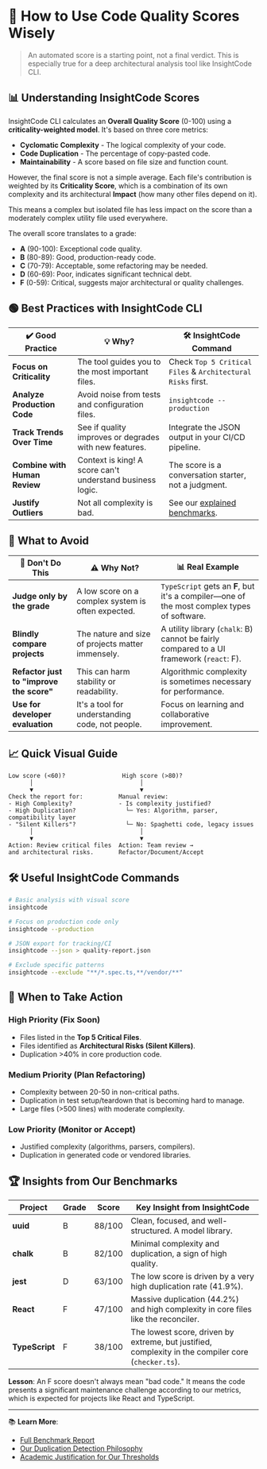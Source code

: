 # 🧭 How to Use Code Quality Scores Wisely

> An automated score is a starting point, not a final verdict. This is especially true for a deep architectural analysis tool like InsightCode CLI.

## 📊 Understanding InsightCode Scores

InsightCode CLI calculates an **Overall Quality Score** (0-100) using a **criticality-weighted model**. It's based on three core metrics:
- **Cyclomatic Complexity** - The logical complexity of your code.
- **Code Duplication** - The percentage of copy-pasted code.
- **Maintainability** - A score based on file size and function count.

However, the final score is not a simple average. Each file's contribution is weighted by its **Criticality Score**, which is a combination of its own complexity and its architectural **Impact** (how many other files depend on it).

This means a complex but isolated file has less impact on the score than a moderately complex utility file used everywhere.

The overall score translates to a grade:
- **A** (90-100): Exceptional code quality.
- **B** (80-89): Good, production-ready code.
- **C** (70-79): Acceptable, some refactoring may be needed.
- **D** (60-69): Poor, indicates significant technical debt.
- **F** (0-59): Critical, suggests major architectural or quality challenges.

## 🟢 Best Practices with InsightCode CLI

| ✔️ Good Practice | 💡 Why? | 🛠️ InsightCode Command |
|------------------|---------|------------------------|
| **Focus on Criticality** | The tool guides you to the most important files. | Check `Top 5 Critical Files` & `Architectural Risks` first. |
| **Analyze Production Code** | Avoid noise from tests and configuration files. | `insightcode --production` |
| **Track Trends Over Time** | See if quality improves or degrades with new features. | Integrate the JSON output in your CI/CD pipeline. |
| **Combine with Human Review** | Context is king! A score can't understand business logic. | The score is a conversation starter, not a judgment. |
| **Justify Outliers** | Not all complexity is bad. | See our [explained benchmarks](./../benchmarks/). |

## 🔴 What to Avoid

| 🚫 Don't Do This | ⚠️ Why Not? | 📊 Real Example |
|------------------|-------------|-----------------|
| **Judge only by the grade** | A low score on a complex system is often expected. | `TypeScript` gets an **F**, but it's a compiler—one of the most complex types of software. |
| **Blindly compare projects** | The nature and size of projects matter immensely. | A utility library (`chalk`: B) cannot be fairly compared to a UI framework (`react`: F). |
| **Refactor just to "improve the score"**| This can harm stability or readability. | Algorithmic complexity is sometimes necessary for performance. |
| **Use for developer evaluation** | It's a tool for understanding code, not people. | Focus on learning and collaborative improvement. |

## 📈 Quick Visual Guide

```text
Low score (<60)?                High score (>80)?
      │                              │
      ▼                              ▼
Check the report for:          Manual review:
- High Complexity?             - Is complexity justified?
- High Duplication?              └─ Yes: Algorithm, parser, compatibility layer
- "Silent Killers"?              └─ No: Spaghetti code, legacy issues
      │                              │
      ▼                              ▼
Action: Review critical files  Action: Team review → 
and architectural risks.       Refactor/Document/Accept
````

## 🛠️ Useful InsightCode Commands

```bash
# Basic analysis with visual score
insightcode

# Focus on production code only
insightcode --production

# JSON export for tracking/CI
insightcode --json > quality-report.json

# Exclude specific patterns
insightcode --exclude "**/*.spec.ts,**/vendor/**"
```

## 🎯 When to Take Action

### High Priority (Fix Soon)

  - Files listed in the **Top 5 Critical Files**.
  - Files identified as **Architectural Risks (Silent Killers)**.
  - Duplication \>40% in core production code.

### Medium Priority (Plan Refactoring)

  - Complexity between 20-50 in non-critical paths.
  - Duplication in test setup/teardown that is becoming hard to manage.
  - Large files (\>500 lines) with moderate complexity.

### Low Priority (Monitor or Accept)

  - Justified complexity (algorithms, parsers, compilers).
  - Duplication in generated code or vendored libraries.

## 🏆 Insights from Our Benchmarks

| Project | Grade | Score | Key Insight from InsightCode |
|---|---|---|---|
| **uuid** | B | 88/100 | Clean, focused, and well-structured. A model library. |
| **chalk** | B | 82/100 | Minimal complexity and duplication, a sign of high quality. |
| **jest** | D | 63/100 | The low score is driven by a very high duplication rate (41.9%). |
| **React** | F | 47/100 | Massive duplication (44.2%) and high complexity in core files like the reconciler. |
| **TypeScript** | F | 38/100 | The lowest score, driven by extreme, but justified, complexity in the compiler core (`checker.ts`). |

**Lesson**: An F score doesn't always mean "bad code." It means the code presents a significant maintenance challenge according to our metrics, which is expected for projects like React and TypeScript.

-----

📚 **Learn More**:

  - [Full Benchmark Report](../benchmarks/benchmark-report-production-2025-07-03.md)
  - [Our Duplication Detection Philosophy](./DUPLICATION_DETECTION_PHILOSOPHY.md)
  - [Academic Justification for Our Thresholds](./SCORING_THRESHOLDS_JUSTIFICATION.md)
